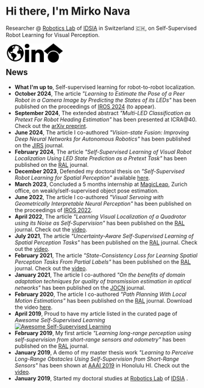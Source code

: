 # Hi there, I'm Mirko Nava

Researcher @ [Robotics Lab](https://idsia-robotics.github.io/) of [IDSIA](http://www.idsia.ch/idsia_en.html) in Switzerland 🇨🇭, on Self-Supervised Robot Learning for Visual Perception.

[<img align="left" alt="Website" width="50vmin" src="https://raw.githubusercontent.com/Mirko-Nava/Mirko-Nava/refs/heads/master/img/website.svg" />](https://mirko.nava.website)
[<img align="left" alt="LinkedIn" width="50vmin" src="https://raw.githubusercontent.com/Mirko-Nava/Mirko-Nava/refs/heads/master/img/linkedin.svg" />](https://www.linkedin.com/in/mirko-nava)
[<img align="left" alt="Google Scholar" width="50vmin" src="https://raw.githubusercontent.com/Mirko-Nava/Mirko-Nava/refs/heads/master/img/scholar.svg" />](https://scholar.google.com/citations?user=baTfv5MAAAAJ)

<br/>
<br/>

## News

- **What I'm up to**, Self-supervised learning for robot-to-robot localization.
- **October 2024**, The article *"Learning to Estimate the Pose of a Peer Robot in a Camera Image by Predicting the States of its LEDs"* has been published on the proceedings of [IROS 2024](https://ieeexplore.ieee.org/servlet/opac?punumber=10801246) (to appear).
- **September 2024**, The extended abstract *"Multi-LED Classification as Pretext For Robot Heading Estimation"* has been presented at ICRA@40. Check out the [arXiv preprint](https://arxiv.org/abs/2410.04536).
- **June 2024**, The article I co-authored *"Vision-state Fusion: Improving Deep Neural Networks for Autonomous Robotics"* has been published on the [JIRS](https://link.springer.com/article/10.1007/s10846-024-02091-6) journal.
- **February 2024**, The article *"Self-Supervised Learning of Visual Robot Localization Using LED State Prediction as a Pretext Task"* has been published on the [RAL](https://doi.org/10.1109/LRA.2024.3365973) journal. 
- **December 2023**, Defended my doctoral thesis on *"Self-Supervised Robot Learning for Spatial Perception"* available [here](
https://susi.usi.ch/usi/documents/327660).
- **March 2023**, Concluded a 5 months internship at [MagicLeap](https://www.magicleap.com), Zurich office, on weakly/self-supervised object pose estimation.
- **June 2022**, The article I co-authored *"Visual Servoing with Geometrically Interpretable Neural Perception"* has been published on the proceedings of [IROS 2022](https://doi.org/10.1109/IROS47612.2022.9982163).
- **April 2022**, The article *"Learning Visual Localization of a Quadrotor using its Noise as Self-Supervision"* has been published on the [RAL](https://doi.org/10.1109/LRA.2022.3143565) journal. Check out the [video](https://www.youtube.com/watch?v=fuexj03mGNo).
- **July 2021**, The article *"Uncertainty-Aware Self-Supervised Learning of Spatial Perception Tasks"* has been published on the [RAL](https://doi.org/10.1109/LRA.2021.3095269) journal. Check out the [video](https://www.youtube.com/watch?v=G3cIDRrkfZY).
- **February 2021**, The article *"State-Consistency Loss for Learning Spatial Perception Tasks From Partial Labels"* has been published on the [RAL](https://ieeexplore.ieee.org/document/9345348) journal. Check out the [video](https://www.youtube.com/watch?v=AD69cYFinzc).
- **January 2021**, The article I co-authored *"On the benefits of domain adaptation techniques for quality of transmission estimation in optical networks"* has been published on the [JOCN](https://doi.org/10.1364/JOCN.401915) journal.
- **February 2020**, The article I co-authored *"Path Planning With Local Motion Estimations"* has been published on the [RAL](https://ieeexplore.ieee.org/abstract/document/8988152) journal. Download the video [here](https://github.com/idsia-robotics/pplanning-local-estimations/blob/master/video.mp4).
- **April 2019**, Proud to have my article listed in the curated page of *Awesome Self-Supervised Learning* [![Awesome Self-Supervised Learning](https://awesome.re/badge.svg)](https://github.com/jason718/awesome-self-supervised-learning#robotics)
- **February 2019**, My first article *"Learning long-range perception using self-supervision from short-range sensors and odometry"* has been published on the [RAL](https://ieeexplore.ieee.org/abstract/document/8624299) journal.
- **January 2019**, A demo of my master thesis work *"Learning to Perceive Long-Range Obstacles Using Self-Supervision from Short-Range Sensors"* has been shown at [AAAI 2019](https://aaai.org/ojs/index.php/AAAI/article/view/5071) in Honolulu HI. Check out the [video](https://www.youtube.com/watch?v=JvtDGO43qew).
- **January 2019**, Started my doctoral studies at [Robotics Lab](https://idsia-robotics.github.io/) of [IDSIA](http://www.idsia.ch/idsia_en.html) .

<br/>

<!-- [![Mirko Nava GitHub](https://github-readme-stats.vercel.app/api?username=Mirko-Nava)](https://github.com/anuraghazra/github-readme-stats) -->

